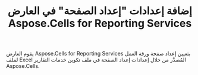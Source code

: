 ﻿---
title: إضافة إعدادات "إعداد الصفحة" في العارض Aspose.Cells for Reporting Services
type: docs
weight: 110
url: /ar/reportingservices/add-settings-for-page-setup-in-aspose-cells-for-reporting-services-renderer/
---
 يقوم العارض Aspose.Cells for Reporting Services بتعيين إعداد صفحة ورقة العمل لملف Excel المُصدَّر من خلال إعدادات إعداد الصفحة في ملف تكوين خدمات التقارير Aspose.Cells.
